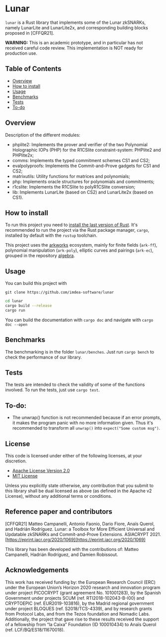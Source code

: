 # Lunar

`lunar` is a Rust library that implements some of the Lunar zkSNARKs, namely LunarLite and LunarLite2x, and corresponding building blocks proposed in [CFFQR21].

**WARNING:** This is an academic prototype, and in particular has not received careful code review. This implementation is NOT ready for production use.

## Table of Contents
* [ Overview ](#overview)
* [ How to install ](#how-to-install)
* [ Usage ](#usage)
* [ Benchmarks ](#benchmarks)
* [ Tests ](#tests)
* [ To-do ](#to-do)

## Overview

Description of the different modules:
 - phplite2: Implements the prover and verifier of the two Polynomial Holographic IOPs (PHP) for the R1CSlite constraint-system: PHPlite2 and PHPlite2x;
 - comms: Implements the typed commitment schemes CS1 and CS2;
 - evalpolyproofs: Implements the Commit-and-Prove gadgets for CS1 and CS2;
 - matrixutils: Utility functions for matrices and polynomials;
 - php: Implements oracle structures for polynomials and commitments;
 - r1cslite: Implements the R1CSlite to polyR1CSlite conversion;
 - lib: Implements LunarLite (based on CS2) and LunarLite2x (based on CS1).

## How to install

To run this project you need to [install the last version of Rust](https://www.rust-lang.org/tools/install). It's recommended to run the project via the Rust package manager, `cargo`, installed by default with the `rustup` toolchain.

This project uses the [arkworks](https://github.com/arkworks-rs/) ecosystem, mainly for finite fields (`ark-ff`), polynomial manipulation (`ark-poly`), elliptic curves and pairings (`ark-ec`), grouped in the repository [algebra].

## Usage

You can build this project with

`git clone https://github.com/imdea-software/lunar`

```bash
cd lunar
cargo build --release
cargo run
```
You can build the documentation with 
`cargo doc` and navigate with `cargo doc --open`

## Benchmarks

The benchmarking is in the folder `lunar/benches`. Just run `cargo bench` to check the performance of our library.

## Tests
The tests are intended to check the validity of some of the functions involved.
To run the tests, just use `cargo test`.

## To-do:
 - The unwrap() function is not recommended because if an error prompts, it makes the program panic with no more information given. Thus it's recommended to transform all `unwrap()` into `expect("Some custom msg")`.

## License
This code is licensed under either of the following licenses, at your discretion.

- [Apache License Version 2.0](LICENSE-APACHE)
- [MIT License](LICENSE-MIT)

Unless you explicitly state otherwise, any contribution that you submit to this library shall be dual licensed as above (as defined in the Apache v2 License), without any additional terms or conditions.

## Reference paper and contributors

[CFFQR21] Matteo Campanelli, Antonio Faonio, Dario Fiore, Anaïs Querol, and Hadrián Rodríguez. Lunar: a Toolbox for More Efficient Universal and Updatable zkSNARKs and Commit-and-Prove Extensions. ASIACRYPT 2021. [https://eprint.iacr.org/2020/1069](https://eprint.iacr.org/2020/1069)

This library has been developed with the contributions of: Matteo Campanelli, Hadrián Rodríguez, and Damien Robissout.

## Acknowledgements
This work has received funding by: the European Research Council (ERC) under the European Union’s Horizon 2020 research and innovation program under project PICOCRYPT (grant agreement No. 101001283), by the Spanish Government under projects SCUM (ref. RTI2018-102043-B-I00) and CRYPTOEPIC (ref. EUR2019-103816), by the Madrid regional government under project BLOQUES (ref. S2018/TCS-4339), and by research grants from Protocol Labs, and from the Tezos foundation and Nomadic Labs. Additionally, the project that gave rise to these results received the support of a fellowship from “la Caixa” Foundation (ID 100010434) to Anaïs Querol (ref. LCF/BQ/ES18/11670018).

[rust book]: https://doc.rust-lang.org/book/
[algebra]: https://github.com/arkworks-rs/algebra "Rust arkworks-rs algebra"
[2]: https://www.rust-lang.org/tools/install "Rust installation"
